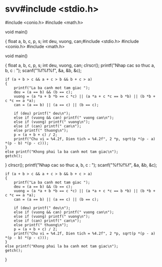 # svv#include <stdio.h>
#include <conio.h>
#include <math.h>

void main()

{
	float a, b, c, p, s;
	int deu, vuong, can;#include <stdio.h>
#include <conio.h>
#include <math.h>

void main()

{
	float a, b, c, p, s;
	int deu, vuong, can;
	clrscr();
	printf("Nhap cac so thuc a, b, c : ");
	scanf("%f%f%f", &a, &b, &c);

	if (a + b > c && a + c > b && b + c > a)
	{
		printf("La ba canh mot tam giac ");
		deu = (a == b) && (b == c);
		vuong = (a *a + b *b == c *c) || (a *a + c *c == b *b) || (b *b + c *c == a *a);
		can = (a == b) || (a == c) || (b == c);

		if (deu) printf(" deu\n");
		else if (vuong && can) printf(" vuong can\n");
		else if (vuong) printf(" vuong\n");
		else if (can) printf(" can\n");
		else printf(" thuong\n");
		p = (a + b + c) / 2;
		printf("Chu vi = %4.2f, Dien tich = %4.2f", 2 *p, sqrt(p *(p - a) *(p - b) *(p - c)));
	}
	else printf("Khong phai la ba canh mot tam giac\n");
	getch();
}
	clrscr();
	printf("Nhap cac so thuc a, b, c : ");
	scanf("%f%f%f", &a, &b, &c);

	if (a + b > c && a + c > b && b + c > a)
	{
		printf("La ba canh mot tam giac ");
		deu = (a == b) && (b == c);
		vuong = (a *a + b *b == c *c) || (a *a + c *c == b *b) || (b *b + c *c == a *a);
		can = (a == b) || (a == c) || (b == c);

		if (deu) printf(" deu\n");
		else if (vuong && can) printf(" vuong can\n");
		else if (vuong) printf(" vuong\n");
		else if (can) printf(" can\n");
		else printf(" thuong\n");
		p = (a + b + c) / 2;
		printf("Chu vi = %4.2f, Dien tich = %4.2f", 2 *p, sqrt(p *(p - a) *(p - b) *(p - c)));
	}
	else printf("Khong phai la ba canh mot tam giac\n");
	getch();
}
